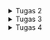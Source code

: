 <details>
<summary> Tugas 2 </summary>

### Link PWS: https://pbp.cs.ui.ac.id/web/project/daffa.abhinaya/transfermarket

## 1. Jelaskan bagaimana cara kamu mengimplementasikan checklist di atas secara step-by-step.
## Membuat Proyek Django Baru
###  Instalasi dan Inisiasi Django
- Membuat direktori proyek dengan menggunakan code berikut di command prompt
```
mkdir transfer-market
cd transfer-market
```
- Mengaktifkan virtual environment
```
python -m venv env           
env\Scripts\activate         
```

- Membuat requirements.txt di direktori tersebut yang berisi dependencies
```
django
gunicorn
whitenoise
psycopg2-binary
requests
urllib3
python-dotenv
```
```
pip install -r requirements.txt
```
- Buat file .env dan .env.prod yang berisi database pribadi, settings environment

```
#env
PRODUCTION = False
```
```
#.env.prod
#kredensial database berdasarkan email yang sudah diberikan
SCHEMA=tugas_individu
PRODUCTION=True
```
- Konfigurasi settings.py untuk nanti mengambil info database dari .env.prod dan menambahkan allowed host
```
import os
from dotenv import load_dotenv
# Load environment variables from .env file
load_dotenv()
...
ALLOWED_HOSTS = ["localhost", "127.0.0.1"]
...
PRODUCTION = os.getenv('PRODUCTION', 'False').lower() == 'true'
...
# Database configuration
if PRODUCTION:
    # Production: gunakan PostgreSQL dengan kredensial dari environment variables
    DATABASES = {
        'default': {
            'ENGINE': 'django.db.backends.postgresql',
            'NAME': os.getenv('DB_NAME'),
            'USER': os.getenv('DB_USER'),
            'PASSWORD': os.getenv('DB_PASSWORD'),
            'HOST': os.getenv('DB_HOST'),
            'PORT': os.getenv('DB_PORT'),
            'OPTIONS': {
                'options': f"-c search_path={os.getenv('SCHEMA', 'public')}"
            }
        }
    }
else:
    # Development: gunakan SQLite
    DATABASES = {
        'default': {
            'ENGINE': 'django.db.backends.sqlite3',
            'NAME': BASE_DIR / 'db.sqlite3',
        }
    }
```
- Migrasi database dan run server
```
python manage.py migrate
python manage.py runserver
```
### Upload project ke Repo GitHub
- Buat repo baru di GitHub, transfer-market
- run code berikut untuk membuat folder .git
```
git init
```
- Buat file .gitignore supaya file-file  kredensial database dan konfigurasi tidak ikut terupload atau push ke repo GitHub
- Menghubung direktori lokal transfer-market tadi ke repo GitHub, dan set master sebagai default branch
```
git remote add origin https://github.com/Avesinanoor/transfer-market.git
```
- Upload ke repo
```
git add .
git commit -m "Instalasi dan Inisiasi Django"
git push origin master
```
### Inisiasi untuk deploy melalui PWS

- login ke https://pbp.cs.ui.ac.id. dengan SSO
- Buat proyek baru
- Simpan informasi kredensial
- Copy code yang berada di .env.prod dan paste ke Raw Editor di bagian Environs
- Menambahkan URL deploypment PWS ke ALLOWED_HOST di settings.py
- Git add, commit, push perubahan ke repo GitHub
- Run code perintah dari PWS dan masukkan kredensial dari PWS yang sudah disimpan tadi
```
git remote add pws https://pbp.cs.ui.ac.id/daffa.abhinaya/transfermarket
git branch -M master
git push pws master
```

## Membuat aplikasi Main
- Aktifkan mode virtual environment terlebih dahulu
- Run kode untuk membuat aplikasi main
```
python manage.py startapp main
```
- Menambahkan 'main' ke INSTALLED_APPS di settings.py

## Membuat model pada aplikasi main dengan nama Product

- Saya buat class Product yang berisi atribut-atribut wajib
- Tema dari aplikasi transfer market saya adalah semacam market yang berisi informasi, database, dan statistik pemain bola
- Setiap pemain bola memiliki posisinya masing-masing di lapangan seperti yang tertera di CATEGORY_CHOICES
- Setiap pemain bola juga dapat dibeli dan pindah club, "transfer", pada  "transfer window"

```python
from django.db import models

# Create your models here.
class Product(models.Model):
    CATEGORY_CHOICES = [
        ('goalkeeper', 'Goalkeeper'),
        ('center-back', 'Center-Back'),
        ('left-back', 'Left-Back'),
        ('right-back', 'Right-Back'),
        ('center-midfielder', 'Center-Midfielder'),
        ('attacking-midfielder', 'Attacking-Midfielder'),
        ('defensive-midfielder', 'Defensive-Midfielder'),
        ('left-winger', 'Left-Winger'),
        ('right-winger', 'Right-Winger'),
        ('striker', 'Striker'),
    ]
    name = models.CharField(max_length=100)
    price = models.IntegerField()
    description = models.TextField()
    category = models.CharField(max_length=20, choices=CATEGORY_CHOICES)
    is_featured = models.BooleanField(default=False)
    club = models.CharField(max_length=100)
    nationality = models.CharField(max_length=100)
    height = models.FloatField()

    def __str__(self):
        return self.name
```
## Membuat fungsi pada views.py untuk dikembalikan ke dalam sebuah template HTML
- Menambahkan import render pada views.py di aplikasi main untuk render HTML
- Buat fungsi show_main di mana isi dari variabel-variabelnya akan dipakai untuk main.html dan ditampilkan
```python
def show_main(request):
    context = {
        'npm' : '2406405720',
        'name': 'Daffa Abhinaya',
        'class': 'PBP C'
    }
    return render(request, "main.html", context)
```
- Buat direktori template di dalam main
- Pada template buat berkas main.html yang berisi template variables berdasarkan struktur kode Django yang akan menampilkan nilai dari variabel dalam context di fungsi show_main

```html
#main.html
<h1>Nama Aplikasi: </h1>
<p> {{ aplikasi }} <p>

<h4>NPM: </h4>
<p>{{ npm }}</p> 
<h4>Name: </h4>
<p>{{ name }}</p>
<h4>Class: </h4>
<p>{{ class }}</p> 
```
## Routing pada urls.py aplikasi main untuk memetakan fungsi pada views.py.
- Buat file urls.py di dalam main dan isi
```
from django.urls import path
from main.views import show_main

app_name = 'main'

urlpatterns = [
    path('', show_main, name='show_main'),
]
```
- Pada urls.py yang di dalam transfer-market, tambah import include
- tambah rute URL untuk mengarahkan ke main
```
urlpatterns = [
    ...
    path('', include('main.urls')),
    ...
]
```
- urls.py pada aplikasi main mengatur rute URL spesifik untuk fitur-fitur dalam aplikasi tersebut.
- urls.py pada proyek transfer-market dapat mengimpor rute URL dari berkas urls.py aplikasi-aplikasi.

## Melakukan deployment ke PWS 
- Saya sudah inisiasi PWS pada tahap inisiasi Django di awal
- Push ke Repo GitHub dan PWS
```
git add .
git commit -m "aplikasi main, fungsi views.py, routing urls.py"
git push origin master
git push pws master

```
## 2. Bagan yang berisi request client ke web aplikasi berbasis Django beserta responnya dan jelaskan pada bagan tersebut kaitan antara `urls.py`, `views.py`, `models.py`, dan berkas html.
<img src= "https://learndjango.com/static/images/courses/dfb/02_django_architecture.png">
sumber: https://learndjango.com/courses/django-for-beginners/chapter-2-hello-world-website

- Request dari browser masuk ke URL Dispatcher `urls.py`, yang menyesuaikan pola URL dan memanggil view yang cocok. 

- View `views.py` menerima HttpRequest. Bisa langsung membuat respons atau mengambil/menulis data lewat Model. 

- Model `models.py` mendefinisikan struktur tabel dan logika data; lewat ORM, view melakukan query ke database lalu mendapat hasilnya. 

- View kemudian mengirim data ke Template (file HTML) untuk dirender menjadi halaman yang siap ditampilkan. 

- Hasil render dikembalikan sebagai HTTP Response ke browser. Siklus bagan ini akan berulang untuk setiap request baru.
 
## 3. Jelaskan peran `settings.py` dalam proyek Django!
#### Tempat baca environment & kunci akses
- Memuat variabel dari .env/.env.prod di awal settings.py (pakai load_dotenv()), supaya nilai seperti DB host, user, dan schema bisa dipakai tanpa tertera di settings.py

#### Mengatur host yang diizinkan (ALLOWED_HOSTS)
- Untuk pengembangan lokal, tambahkan "localhost" dan "127.0.0.1". Saat deploy ke PWS, tambahkan juga URL PWS agar situsnya bisa diakses dari domain itu. 

#### Memilih mode & database (development dan production)

- Jika PRODUCTION=True, DATABASES memakai PostgreSQL dengan kredensial dari environment variables.

- Jika PRODUCTION=False, DATABASES memakai SQLite lokal.
Semua pengaturan ini ditaruh di settings.py. 

#### Mendaftarkan aplikasi ke proyek (INSTALLED_APPS)
- Setelah membuat app main, tambah 'main' ke INSTALLED_APPS dalam settings.py untuk “mengaktifkan” app tersebut (model, template-nya ikut dikenali Django). 

#### Settings.py adalah pusat konfigurasi proyek yang memuat env vars, menentukan host yang boleh mengakses, memilih database sesuai lingkungan, dan mendaftarkan app yang digunakan sehingga proyek bisa jalan lokal dan di PWS.

## 4. Bagaimana cara kerja migrasi database di Django?
- Misalnya mulai dari membuat model pada models.py seperti 
```python
from django.db import models

# Create your models here.
class Product(models.Model):
    CATEGORY_CHOICES = [
        ('goalkeeper', 'Goalkeeper'),
        ('center-back', 'Center-Back'),
        ('left-back', 'Left-Back'),
        ('right-back', 'Right-Back'),
        ('center-midfielder', 'Center-Midfielder'),
        ('attacking-midfielder', 'Attacking-Midfielder'),
        ('defensive-midfielder', 'Defensive-Midfielder'),
        ('left-winger', 'Left-Winger'),
        ('right-winger', 'Right-Winger'),
        ('striker', 'Striker'),
    ]
    name = models.CharField(max_length=100)
    price = models.IntegerField()
    description = models.TextField()
    category = models.CharField(max_length=20, choices=CATEGORY_CHOICES)
    is_featured = models.BooleanField(default=False)
    club = models.CharField(max_length=100)
    nationality = models.CharField(max_length=100)
    height = models.FloatField()

    def __str__(self):
        return self.name
```
- Buat migration dengan
```
python manage.py makemigrations
```
Django mendeteksi perubahan pada model dan membuat file migration (0001_initial.py) berisi operasi CreateModel
```
# Generated by Django 5.2.6 on 2025-09-09 09:38

from django.db import migrations, models


class Migration(migrations.Migration):

    initial = True

    dependencies = [
    ]

    operations = [
        migrations.CreateModel(
            name='Product',
            fields=[
                ('id', models.BigAutoField(auto_created=True, primary_key=True, serialize=False, verbose_name='ID')),
                ('name', models.CharField(max_length=100)),
                ('price', models.IntegerField()),
                ('description', models.TextField()),
                ('category', models.CharField(choices=[('goalkeeper', 'Goalkeeper'), ('center-back', 'Center-Back'), ('left-back', 'Left-Back'), ('right-back', 'Right-Back'), ('center-midfielder', 'Center-Midfielder'), ('attacking-midfielder', 'Attacking-Midfielder'), ('defensive-midfielder', 'Defensive-Midfielder'), ('left-winger', 'Left-Winger'), ('right-winger', 'Right-Winger'), ('striker', 'Striker')], max_length=20)),
                ('is_featured', models.BooleanField(default=False)),
                ('club', models.CharField(max_length=100)),
                ('nationality', models.CharField(max_length=100)),
                ('height', models.FloatField()),
            ],
        ),
    ]
```
- Menerapkan migration dengan
```
python manage.py migrate
```
Django menjalankan operasi migration ke database dan riwayat migration disimpan di `django_migrations`
- Setiap kali nanti mengedit models.py, harus melakukan migration lagi dengan step-step tadi dan Django akan membuat file migration baru lagi.


## 5. Menurut Anda, dari semua framework yang ada, mengapa framework Django dijadikan permulaan pembelajaran pengembangan perangkat lunak?
Django cocok untuk permulaan karena “batteries-included”: sudah ada URL routing, views, template engine, ORM+migrasi, autentikasi, proteksi CSRF, dan admin, jadi pemula bisa fokus ke konsep web tanpa merakit banyak library. Pola MTV-nya jelas; `urls.py` memilih view, view memproses dan (jika perlu) mengambil data lewat model, lalu merender template sehingga pemisahan tanggung jawab mudah dipahami dan ditransfer ke framework lain. Tooling yang seragam (`manage.py`, `settings.py`, pemisahan `.env` .`env.prod`, hingga deploy ke PWS) membuat setup, debugging, dan rilis jadi lebih sederhana. Django memiliki dokumentasi yang lengkap dan penggunaan Python yang sudah sangat familiar karena sudah dipelajari di DDP1.

## 6. Apakah ada feedback untuk asisten dosen tutorial 1 yang telah kamu kerjakan sebelumnya?
Menurut saya isi dan informasi tutorial 1 sudah lengkap, mudah diikuti dan informatif dengan setiap penjelasannya yang mudah dipahami. Asdos juga sudah selalu bersedia dengan stand by di voice channel server discord jika ada pertanyaan atau error.
</details>

<details>
<summary> Tugas 3 </summary>


## Jelaskan mengapa kita memerlukan data delivery dalam pengimplementasian sebuah platform?

Kita perlu data delivery karena itu cara menyalurkan data dari tempat penyimpanan ke tempat pemakaian (browser, aplikasi mobile, layanan third-party) dengan tepat waktu, akurat, aman, dan andal. Tanpa hal ini, fitur platform tidak dapat berjalan dengan baik: halaman tidak terisi, status pesanan tidak ter-update, integrasi mengalami kegagalan. Dengan pengiriman data yang terorganisir, kita dapat 
- memberikan pengalaman cepat kepada pengguna (paging, caching, minimal latensi)
- menjaga keakuratan dan sinkronisasi data antar komponen 
- mendukung banyak klien dan integrasi (REST/JSON, XML, webhook)
- melayani real-time jika diperlukan (notifikasi, tracking) 
- memastikan keandalan dan skalabilitas (retry, queue, idempotency)
- memenuhi aspek keamanan (auth, otorisasi, HTTPS). 

## Menurutmu, mana yang lebih baik antara XML dan JSON? Mengapa JSON lebih populer dibandingkan XML?
Menurutku, JSON lebih cocok karena formatnya lebih sederhana dan ringkas (payload kecil), dirancang khusus untuk pertukaran data, dan umumnya memberikan performa serta kecepatan komunikasi yang lebih baik. Itulah sebabnya JSON banyak digunakan untuk API dan aplikasi mobile.

JSON lebih populer karena sifatnya yang lebih sederhana dan padat untuk keperluan data interchange, JSON cenderung lebih cepat dalam proses dan transmisi serta lebih hemat bandwidth. Dalam praktik modern, pola ini menjadikan JSON pilihan default untuk API web dan aplikasi mobile atau penyimpanan data, sementara XML tetap relevan dalam skenario yang memang memerlukan struktur dokumen yang lebih kompleks.

## Jelaskan fungsi dari method is_valid() pada form Django dan mengapa kita membutuhkan method tersebut?
Django Form/ModelForm dipakai untuk menjalankan seluruh proses validasi atas data yang di-bind ke form dan memberi tahu apakah data itu layak dipakai/di-save.

### Fungsi `is_valid()`

Ketika  memanggilnya pada form yang sudah dibound (misal, `PlayerForm(request.POST)`):

- Mengembalikan `True` bila tidak ada error; `False` bila ada error.
- `save()` (ModelForm) — menyimpan data form yang valid menjadi objek model baru. 
- `redirect()` — mengarahkan pengguna kembali (misal ke halaman daftar) setelah save(). 
- `get_object_or_404() `— mengambil satu objek berdasarkan pk; jika tidak ada, kembalikan 404 (dipakai di detail). 
- `{{ form.as_table }}` (rendering form di template) dan `{% csrf_token %}` untuk proteksi CSRF saat submit. 


### Mengapa kita membutuhkannya?

- Menjaga integritas data sebelum menyentuh database (mencegah ProgrammingError/constraint error).
- Untuk mengecek apakah data yang dimasukkan pada form memenuhi aturan yang ditetapkan di model dan ketentuan validasi Django.
- Umpan balik ke pengguna lewat form.errors.
- Keamanan & ketahanan: menolak input tak valid lebih awal.

## Mengapa kita membutuhkan csrf_token saat membuat form di Django? Apa yang dapat terjadi jika kita tidak menambahkan csrf_token pada form Django? Bagaimana hal tersebut dapat dimanfaatkan oleh penyerang?
###  Mengapa butuh `csrf_token`
Untuk mencegah Cross-Site Request Forgery (CSRF): serangan yang “meminjam” sesi login pengguna agar browser mereka mengirim aksi tanpa sadar (misal membuat/menghapus data) ke situs kita. Django mencegah ini dengan token rahasia: server menaruh CSRF cookie dan mewajibkan hidden field `csrfmiddlewaretoken` di setiap form POST internal; server hanya menerima request jika token pada form cocok dengan cookie.

### Apa yang terjadi jika tidak menambahkan `csrf_token`
- Secara default, Django memblokir request POST (HTTP 403) karena gagal verifikasi CSRF. 
Django Project
- Jika verifikasi dinonaktifkan/diabaikan, menjadi rentan CSRF: penyerang bisa memicu aksi di akun korban (misal submit form, ubah profil, hapus data).

### Bagaimana penyerang memanfaatkannya
Penyerang membuat halaman yang auto-submit form POST ke endpoint kita (misal pada `urls.py` di bagian `player<id>register-player/`) dengan parameter pilihan mereka. Saat korban sedang login, browser otomatis menyertakan session cookie; tanpa validasi token, server mengira request itu sah dan mengeksekusi aksi tersebut. 

## Jelaskan bagaimana cara kamu mengimplementasikan checklist di atas secara step-by-step (bukan hanya sekadar mengikuti tutorial).

### Tambahkan 4 fungsi views baru untuk melihat objek yang sudah ditambahkan dalam format XML, JSON, XML by ID, dan JSON by ID.

#### Pada `views.py` di direktori  main
Import:
- `HttpResponse` untuk mengirim respons HTTP,
- `serializers` untuk mengubah QuerySet/objek model menjadi teks XML/JSON.
```python
from django.http import HttpResponse 
from django.core import serializers
```
Kemudian menambahkan 4 fungsi untuk melihat objek dalam format XML, JSON, XML by ID, dan JSON by ID.
```python
def show_xml(request):
    players_list = Player.objects.all()
    xml_data = serializers.serialize('xml', players_list)
    return HttpResponse(xml_data, content_type='application/xml')

def show_json(request):
    players_list = Player.objects.all()
    json_data = serializers.serialize('json', players_list)
    return HttpResponse(json_data, content_type='application/json') 

def show_xml_by_id(request, player_id):
    try:
        player_item = Player.objects.filter(pk=player_id)
        xml_data = serializers.serialize('xml', player_item)
        return HttpResponse(xml_data, content_type='application/xml')
    except Player.DoesNotExist:
        return HttpResponse(status=404)

def show_json_by_id(request, player_id):
    try:
        player_item = Player.objects.get(pk=player_id)
        json_data = serializers.serialize('json', [player_item])
        return HttpResponse(json_data, content_type='application/json')
    except Player.DoesNotExist:
        return HttpResponse(status=404)
```

`show_xml` / `show_json`

- Ambil semua Player (Player.objects.all()),

- Ubah ke XML/JSON dengan serializers.serialize(...),

- Kembalikan via HttpResponse dengan content_type yang sesuai.

`show_xml_by_id` 

- Pakai filter(pk=player_id) sehingga hasilnya QuerySet (iterable) — itu yang dibutuhkan serializers.serialize('xml', ...).

- Jika tidak ada, return 404.

`show_json_by_id`

- Ambil satu objek dengan get(pk=player_id), lalu dibungkus list [...] karena serialize butuh iterable.

- Jika tidak ada, return 404.

#### Selain itu, saya juga menambahkan 3 fitur untuk pembuatan, lihat detail, dan penghapusan objek  pada views.py
```python
def register_player(request):
    form = PlayerForm(request.POST or None)
    
    if form.is_valid() and request.method == 'POST':
        form.save()
        return redirect('main:show_main')
    context = {
        'form': form,}
    return render(request, 'register_player.html', context)

def show_player(request, id):
    player = get_object_or_404(Player, pk=id)
    context = {
        'player': player,
    }
    return render(request, 'player_detail.html', context)

def delete_player(request, id):
    player = get_object_or_404(Player, pk=id)
    player.delete()
    messages.success(request, f'Player {player} deleted successfully.')
    return redirect('main:show_main')
```
`register_player`

- Membuat form dari `PlayerForm` 

- Jika POST dan form.is_valid(): simpan objek baru, lalu redirect ke show_main.

- Jika tidak, render halaman form (`register_player.html`) dengan context form.

`show_player`

- Ambil 1 Player berdasarkan pk (id) atau 404 jika tidak ada.

- Render template detail (`player_detail.html`) dengan context player.

`delete_player`
- Ambil Player berdasarkan pk (id) atau 404.

- Hapus objek, tampilkan flash message sukses, lalu redirect ke show_main.
 ### Membuat routing URL untuk masing-masing views yang telah ditambahkan pada poin 1.
 #### Pada `urls.py` tambahkan path(`...`) untuk fungsi-fungsi yang ada di `views.py`
 ```python
 urlpatterns = [
    path('', show_main, name='show_main'),
    path('register-player/', register_player, name='register_player'),
    path('player/<str:id>/', show_player, name='show_player'),
    path('delete-player/<str:id>/', delete_player, name='delete_player'),
    path('xml/', show_xml, name='show_xml'),
    path('json/', show_json, name='show_json'),
    path('xml/<str:player_id>/', show_xml_by_id, name='show_xml_by_id'),
    path('json/<str:player_id>/', show_json_by_id, name='show_json_by_id'),
]
```

 ### Membuat halaman yang menampilkan data objek model yang memiliki tombol "Add" yang akan redirect ke halaman form, serta tombol "Detail" pada setiap data objek model yang akan menampilkan halaman detail objek.
#### Buat direktori `templates` pada direktori utama lalu buat file `base.html`
```html
{% load static %}
<!DOCTYPE html>
<html lang="en">
<head>
    <meta charset="UTF-8" />
    <meta name="viewport" content="width=device-width, initial-scale=1.0" />
    {% block meta %} {% endblock meta %}
</head>

<body>
    {% block content %} {% endblock content %}
</body>
</html>
```
#### Pada `settings.py` di direktori proyek, tambahkan pada `TEMPLATES`
```python
'DIRS': [BASE_DIR / 'templates']
```
#### Membuat halaman main
```html

<h1>Transfer Market</h1>

<h5>NPM: </h5>
<p>{{ npm }}</p>

<h5>Name:</h5>
<p>{{ name }}</p>

<h5>Class:</h5>
<p>{{ class }}</p>

<a href="{% url 'main:register_player' %}">
  <button>+Register Player</button>
</a>

<hr>

{% if not player_list %}
<p>Belum ada data player pada market.</p>
{% else %}

{% for player in player_list %}
<div>
  <h2><a href="{% url 'main:show_player' player.id %}">{{ player.name }}</a></h2>

  <p><b>{{ player.get_category_display }}</b>{% if player.is_featured %} | 
    <b>Featured</b>{% endif %} 
</p>

  {% if player.thumbnail %}
  <img src="{{ player.thumbnail }}" alt="thumbnail" width="150" height="100">
  <br />
  {% endif %}
    <p>Club: {{ player.club }}</p>
    <p>Price: ${{ player.price }}</p>
    <p>Description: {{ player.description|truncatewords:20 }}...</p>


  <p><a href="{% url 'main:show_player' player.id %}"><button>Detail</button></a></p>
</div>

<hr>
{% endfor %}

{% endif %}

```


 ### Membuat halaman form untuk menambahkan objek model pada app sebelumnya.
 #### Membuat `forms.py` di direktori `main`
 ```python
 from django.forms import ModelForm
from main.models import Player

class PlayerForm(ModelForm):
    class Meta:
        model = Player
        fields = ['name', 'price', 'description', 'thumbnail', 'category', 'is_featured', 'club', 'nationality', 'height']
 ```
 #### Membuat `register_player.html` di direktori `templates` pada `main`, tampilan ketika menambahkan objek
 ```html
 {% extends 'base.html' %} 
{% block content %}
<h1>Register Player</h1>

<form method="POST">
  {% csrf_token %}
  <table>
    {{ form.as_table }}
    <tr>
      <td></td>
      <td>
        <input type="submit" value="Register Player" />
      </td>
    </tr>
  </table>
</form>

{% endblock %}
 ```
 ### Membuat halaman yang menampilkan detail dari setiap data objek model.

 #### Membuat halaman detail objek, `player_detail.html` pada direktori `templates` di `main` 
```html
{% extends 'base.html' %}
{% block content %}
<p><a href="{% url 'main:show_main' %}"><button>← Back to Player List</button></a></p>

<h1>{{ player.name }}</h1>
<p><b>{{ player.get_category_display }}</b>{% if player.is_featured %} | 
    <b>Featured</b>{% endif %}
</p>

{% if player.thumbnail %}
<img src="{{ player.thumbnail }}" alt="Player thumbnail" width="300">
<br /><br />
{% endif %}
<p>Club: {{ player.club }}</p>
<p>Price: ${{ player.price }}|</p>
<p>Nationality: {{ player.nationality }}</p>
<p>Height: {{ player.height }} cm</p>
<p>{{ player.description }}</p>
<form action="{% url 'main:delete_player' player.id %}" method="post" style="display: inline;">
    {% csrf_token %}
    <button type="submit" onclick="return confirm('Are you sure you want to delete this player?');">Delete Player</button>

{% endblock content %}
```
## Apakah ada feedback untuk asdos di tutorial 2 yang sudah kalian kerjakan?
tidak ada

## Postman
- JSON
https://drive.google.com/file/d/1_ZTEc6esu3nQT3EKey1PT57Lb7mzDU1w/view?usp=sharing
- JSON by ID 
https://drive.google.com/file/d/1yZewIaGM7BHJfhQoqJnKnMWVJriI76MS/view?usp=sharing
- XML 
https://drive.google.com/file/d/16htc-wc_haHn-c4UjztkHyzFHh4ZGddx/view?usp=sharing
- XMl by ID
https://drive.google.com/file/d/1Se_8Oc-SHT9ZwW7p0DxKAyTRo-aGZd-2/view?usp=sharing

</details> 

<details>
<summary> Tugas 4 </summary>

## Apa itu Django AuthenticationForm? Jelaskan juga kelebihan dan kekurangannya.
form built-in Django `django.contrib.auth.forms.AuthenticationForm` yang digunakan untuk login berbasis username + password. Saat divalidasi `is_valid()`, form ini memanggil `authenticate()`; jika berhasil, objek user disimpan dapat diambil via `form.get_user()`, dan jika gagal muncul error “invalid login”. Ia juga punya hook `confirm_login_allowed(user)` yang secara default menolak user yang tidak aktif. Di Tutorial 3 sebelumnya, form ini dipakai dalam view login: saat POST divalidasi, lalu dilakukan `login(request, user)`; saat GET form dirender ke template.

#### Kelebihan:
- Siap pakai dan terintegrasi: langsung bekerja dengan `LoginView`(defaultnya memakai `AuthenticationForm`) dan alur `authenticate()` -> `login()`. 

- Validasi kredensial: seluruh proses authentication dilakukan saat form divalidasi; error ditangani sebagai bagian dari validasi form. 

- Kebijakan login bisa di-custom: override `confirm_login_allowed()` (misalnya, menolak user yang belum verifikasi)

#### Kekurangan:
- Terbatas pada skema username dan password. Untuk kebutuhan lain (email-only login, SSO) perlu kustomisasi form/backends 

- UI dan feedback: perubahan label/pesan/error perlu subclass/override (tidak langsung “plug-and-play” di template). 

- Tidak mencakup fitur proteksi yang lebih advanced seperti rate limiting, CAPTCHA, atau 2FA. (Umumnya ditangani third-party)

## Apa perbedaan antara autentikasi dan otorisasi? Bagaiamana Django mengimplementasikan kedua konsep tersebut?
- Autentikasi = memastikan siapa pengguna (verifikasi kredensial).
- Otorisasi = menentukan apa yang boleh dilakukan pengguna yang sudah terautentikasi

### Implementasi
- Register: tampilkan `UserCreationForm (GET)`, lalu saat `POST → form.is_valid()` → `form.save()` buat akun baru → redirect ke halaman login. 

- Login (autentikasi): gunakan AuthenticationForm; jika valid, ambil user `form.get_user()`, lalu `login(request, user)` untuk membuat session. Setelah itu `request.user.is_authenticated == True` di request berikutnya.  

- Proteksi halaman (otorisasi dasar): batasi akses view dengan `@login_required(...)` agar hanya user terautentikasi yang bisa membuka halaman/fitur tertentu. 

- Kaitkan data dengan user: tambahkan`ForeignKey(User)` pada model (misalnya, `Player.user`) lalu filter query dengan `request.user`, membuat tiap user hanya melihat/mengelola datanya sendiri (pola otorisasi berbasis kepemilikan). 

- Logout: panggil `logout(request)` untuk menghapus session (dan kalau di tutorial sebelumnya, hapus juga cookie `last_login`) lalu redirect.

## Apa saja kelebihan dan kekurangan session dan cookies dalam konteks menyimpan state di aplikasi web?

### Sessions (server-side)

#### Kelebihan

- Lebih aman: data disimpan di server; klien hanya pegang session ID (dalam cookie). Sulit dimodifikasi pengguna.

- Kapasitas lebih bebas: cocok untuk state kompleks (misalnya, keranjang belanja, progress, flash messages).

- Kendali : bisa di-invalidate/expire dari server (misalnya paksa logout).

#### Kekurangan

- Biaya operasional: perlu storage (DB/Redis/memori) dan mekanisme cleanup; menambah lookup per request.

- Skalabilitas: perlu shared store atau sticky session saat multi-server.

### Cookies (client-side)

#### Kelebihan

- Stateless untuk server: tidak perlu penyimpanan di server; mudah diskalakan.

- Persisten: bisa bertahan lama (misalnya, fitur “remember me” dan preferensi UI).

- Sederhana: cukup set key–value; otomatis terkirim ke server pada domain terkait.

#### Kekurangan

- Batas ukuran: kecil (4KB per cookie) dan jumlahnya dibatasi; ikut menambah ukuran setiap request.

- Risiko keamanan: bisa dicuri via XSS jika tidak HttpOnly; bisa disadap jika tidak Secure/HTTPS; bisa dimodifikasi jika tidak ditandatangani/terenkripsi.

- Privasi dan kompatibilitas: bisa diblokir pengguna/aturan browser; perlu sesuai kebijakan privasi.

- Tidak cocok untuk data sensitif/kompleks.

- Keamanan tetap perlu dijaga: jika session ID bocor (tanpa HTTPS/HttpOnly), akun bisa diambil alih; perlu rotasi ID saat login (anti session fixation) dan CSRF token untuk aksi POST.

## Apakah penggunaan cookies aman secara default dalam pengembangan web, atau apakah ada risiko potensial yang harus diwaspadai? Bagaimana Django menangani hal tersebut?
Cookies tidak secara default aman. Browser akan mengirimnya ke server terkait pada tiap request, 
#### Risiko potensial jika tidak dikonfigurasi dengan benar:

- Penyadapan jika tanpa HTTPS → solusinya Secure dan HTTPS.

- Pencurian via XSS (script jahat membaca cookie) → set HttpOnly agar JS tidak bisa mengakses cookie sensitif (misalnya, session).

- CSRF (browser mengirim cookie ke situsmu dari halaman pihak ketiga) → gunakan SameSite (Lax/Strict) dan CSRF token.

- Modifikasi/peniruan nilai oleh klien → jangan simpan data sensitif langsung di cookie

#### Bagaimana Django menanganinya

- Session server-side (default): Django menyimpan state di server; klien hanya memegang session ID di cookie sessionid. Secara default `HttpOnly = True`, sehingga tidak bisa dibaca JS.

- CSRF protection: CsrfViewMiddleware dan token per form; Django memakai CSRF cookie terpisah dan memverifikasi token pada POST.

- SecurityMiddleware membantu HTTPS/HSTS.

- Signed/encrypted cookies: bila memang harus menyimpan data di cookie, Django menyediakan signed cookies `response.set_signed_cookie(...)` dan utilitas `django.core.signing.`

## Jelaskan bagaimana cara kamu mengimplementasikan checklist di atas secara step-by-step (bukan hanya sekadar mengikuti tutorial)

### Mengimplementasikan fungsi registrasi, login, dan logout 
#### Pada `views.py` import 
`UserCreationForm`,`AuthenticationForm`, `messages` `authenticate`, `login`, `logout`.

#### Membuat fungsi register, login, logout di `views.py`
```python
def register(request):
    form = UserCreationForm()

    if request.method == "POST":
        form = UserCreationForm(request.POST)
        if form.is_valid():
            form.save()
            messages.success(request, 'Your account has been successfully created!')
            return redirect('main:login')
    context = {'form':form}
    return render(request, 'register.html', context)

def login_user(request):
   if request.method == 'POST':
      form = AuthenticationForm(data=request.POST)

      if form.is_valid():
            user = form.get_user()
            login(request, user)
            return redirect('main:show_main')

   else:
      form = AuthenticationForm(request)
   context = {'form': form}
   return render(request, 'login.html', context)

def logout_user(request):
    logout(request)
    return redirect('main:login')
```
#### Routing URL pada `urls.py` di main
```python
from main.views import register, login_user, logout_user
 urlpatterns = [
     path('register/', register, name='register'),
     path('login/', login_user, name='login'),
     path('logout/', logout_user, name='logout'),
 ]
```
#### Buat halaman html di direktori templates di main
- `register.html`
```html
{% extends 'base.html' %}

{% block meta %}
<title>Register</title>
{% endblock meta %}

{% block content %}

<div>
  <h1>Register</h1>

  <form method="POST">
    {% csrf_token %}
    <table>
      {{ form.as_table }}
      <tr>
        <td></td>
        <td><input type="submit" name="submit" value="Daftar" /></td>
      </tr>
    </table>
  </form>

  {% if messages %}
  <ul>
    {% for message in messages %}
    <li>{{ message }}</li>
    {% endfor %}
  </ul>
  {% endif %}
</div>

{% endblock content %}
```
- `login.html`
```html
{% extends 'base.html' %}

{% block meta %}
<title>Login</title>
{% endblock meta %}

{% block content %}
<div class="login">
  <h1>Login</h1>

  <form method="POST" action="">
    {% csrf_token %}
    <table>
      {{ form.as_table }}
      <tr>
        <td></td>
        <td><input class="btn login_btn" type="submit" value="Login" /></td>
      </tr>
    </table>
  </form>

  {% if messages %}
  <ul>
    {% for message in messages %}
    <li>{{ message }}</li>
    {% endfor %}
  </ul>
  {% endif %} Don't have an account yet?
  <a href="{% url 'main:register' %}">Register Now</a>
</div>

{% endblock content %}
```
#### Menambahkan tombol logout di halaman utama `main.html`
```html
<a href="{% url 'main:logout' %}">
  <button>Logout</button>
</a>
```
#### Restriksi supaya harus registrasi dan login terlebih dahulu untuk masuk ke halaman utama `main`
- Import decorator `login_required` di `views.py`
- Tambahkan `@login_required(login_url='/login')` di atas fungsi `show_main` dan `show_player`

### Membuat dua (2) akun pengguna dengan masing-masing tiga (3) dummy data pada lokal
Registrasi/buat dua akun baru di localhost lalu login salah satu akun dan buat 3 produk. Kemudian ulangi lagi untuk akun satunya.

### Menghubungkan model Product dengan User.
- Import User dari django.contrib.auth.models pada `models.py`
- Tambahkan user di dalam class model product `player`
```python
user = models.ForeignKey(User, on_delete=models.CASCADE, null=True)
```
- Lakukan migrasi model

- Ubah code pada fungsi `register_player` di `views.py`
```python
def register_player(request):
    form = PlayerForm(request.POST or None)
    
    if form.is_valid() and request.method == 'POST':
        player_entry = form.save(commit=False)
        player_entry.user = request.user
        player_entry.save()
        return redirect('main:show_main')
    
    context = {
        'form': form,}
    
    return render(request, 'register_player.html', context)
```
- Ubah code pada fungsi `show_main`
```python
@login_required(login_url='/login')
def show_main(request):
    filter_type = request.GET.get('filter', 'all')
    if filter_type == 'all':
        player_list = Player.objects.all()
    else:
        player_list = Player.objects.filter(user=request.user)
    context = {
        'npm': '2406405720',  # Ganti dengan NPM kamu
        'name': request.user.username,  # Ganti dengan nama kamu
        'class': 'PBP C',  # Ganti dengan kelas kamu
        'aplikasi': 'Transfer Market',
        'player_list': player_list,
        
    }
    return render(request, 'main.html', context)
```
- Membuat tombol untuk mem-filter product/player pribadi dan All player pada `main.html`
```html
<a href="?filter=all">
  <button type="button">All Players</button>
</a>
<a href="?filter=my">
  <button type="button">My Players</button>
```
- Menambahkan tampilan `user` yang me-register product/player di `player_detail.html`
```html
{% if news.user %}
    <p>Manager: {{ news.user.username }}</p>
{% else %}
    <p>Manager: Anonymous</p>
{% endif %}

```

### Menampilkan detail informasi pengguna yang sedang logged in seperti username dan menerapkan cookies seperti last_login pada halaman utama aplikasi.
- Import `HttpResponseRedirect`, `reverse`, dan `datetime` di `views.py`
- Pada fungsi `login_user` edit bagian `if form.is_valid()`
```python
if form.is_valid():
    user = form.get_user()
    login(request, user)
    response = HttpResponseRedirect(reverse("main:show_main"))
    response.set_cookie('last_login', str(datetime.datetime.now()))
    return response
```
- Tambahkan `last_login` di `context` pada fungsi `show_main`
```python
'last_login': request.COOKIES.get('last_login', 'Never')
```

- Delete cookie `last_login` setelah logout
```python
def logout_user(request):
    logout(request)
    response = HttpResponseRedirect(reverse('main:login'))
    response.delete_cookie('last_login')
    return response
```
- Menambahkan tampilan informasi waktu terakhir `user` login di `main.html`
```html
<h5>Sesi terakhir login: {{ last_login }}</h5>
```
</details>